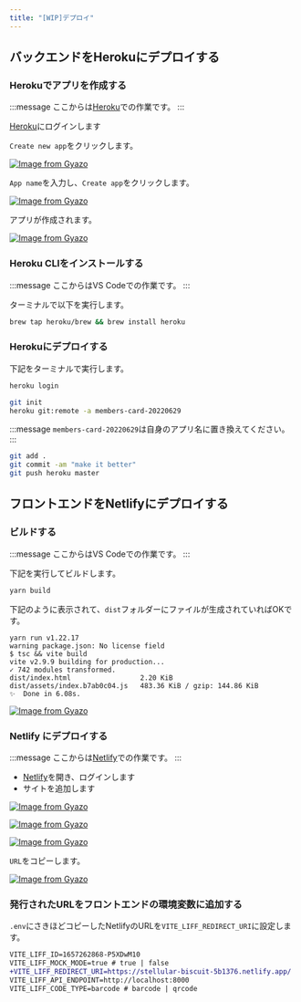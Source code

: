 ```yaml
---
title: "[WIP]デプロイ"
---
```


## バックエンドをHerokuにデプロイする

### Herokuでアプリを作成する

:::message
ここからは[Heroku](https://id.heroku.com/login)での作業です。
:::

[Heroku](https://id.heroku.com/login)にログインします

`Create new app`をクリックします。

[![Image from Gyazo](https://i.gyazo.com/e7baae6165d1bf68f0cd16b42225bf2f.png)](https://gyazo.com/e7baae6165d1bf68f0cd16b42225bf2f)

`App name`を入力し、`Create app`をクリックします。

[![Image from Gyazo](https://i.gyazo.com/ac3a683f4ec2cacbfd8534e3b33f02f3.png)](https://gyazo.com/ac3a683f4ec2cacbfd8534e3b33f02f3)

アプリが作成されます。

[![Image from Gyazo](https://i.gyazo.com/a1beff45a6d12cc365de852d15747a78.png)](https://gyazo.com/a1beff45a6d12cc365de852d15747a78)

### Heroku CLIをインストールする

:::message
ここからはVS Codeでの作業です。
:::

ターミナルで以下を実行します。

```bash
brew tap heroku/brew && brew install heroku
```

### Herokuにデプロイする

下記をターミナルで実行します。

```bash
heroku login

git init
heroku git:remote -a members-card-20220629
```

:::message
`members-card-20220629`は自身のアプリ名に置き換えてください。
:::

```bash
git add .
git commit -am "make it better"
git push heroku master
```

## フロントエンドをNetlifyにデプロイする

### ビルドする

:::message
ここからはVS Codeでの作業です。
:::

下記を実行してビルドします。

```bash
yarn build
```

下記のように表示されて、`dist`フォルダーにファイルが生成されていればOKです。

```log
yarn run v1.22.17
warning package.json: No license field
$ tsc && vite build
vite v2.9.9 building for production...
✓ 742 modules transformed.
dist/index.html                 2.20 KiB
dist/assets/index.b7ab0c04.js   483.36 KiB / gzip: 144.86 KiB
✨  Done in 6.08s.
```

[![Image from Gyazo](https://i.gyazo.com/361077db0c17057a36b29feb95e5241f.png)](https://gyazo.com/361077db0c17057a36b29feb95e5241f)

### Netlify にデプロイする

:::message
ここからは[Netlify](https://www.netlify.com/)での作業です。
:::

- [Netlify](https://www.netlify.com/)を開き、ログインします
- サイトを追加します

[![Image from Gyazo](https://i.gyazo.com/929f76e20b42ebf16c1687874f76f8af.png)](https://gyazo.com/929f76e20b42ebf16c1687874f76f8af)

[![Image from Gyazo](https://i.gyazo.com/2cf9382527729992a242e078681cf155.png)](https://gyazo.com/2cf9382527729992a242e078681cf155)

[![Image from Gyazo](https://i.gyazo.com/7aa090e4c5f53d7580237b5d0ce52dad.png)](https://gyazo.com/7aa090e4c5f53d7580237b5d0ce52dad)

`URL`をコピーします。

[![Image from Gyazo](https://i.gyazo.com/05b4f00e3a3d4e92ed11a2ab48adba33.png)](https://gyazo.com/05b4f00e3a3d4e92ed11a2ab48adba33)

### 発行されたURLをフロントエンドの環境変数に追加する

`.env`にさきほどコピーしたNetlifyのURLを`VITE_LIFF_REDIRECT_URI`に設定します。

```diff
VITE_LIFF_ID=1657262868-P5XDwM10
VITE_LIFF_MOCK_MODE=true # true | false
+VITE_LIFF_REDIRECT_URI=https://stellular-biscuit-5b1376.netlify.app/
VITE_LIFF_API_ENDPOINT=http://localhost:8000
VITE_LIFF_CODE_TYPE=barcode # barcode | qrcode
```

